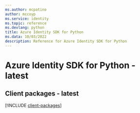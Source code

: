 ```yaml
---
ms.author: mcpatino
author: mccoyp
ms.service: identity
ms.topic: reference
ms.devlang: python
title: Azure Identity SDK for Python
ms.data: 10/03/2022
description: Reference for Azure Identity SDK for Python
---
```

# Azure Identity SDK for Python - latest

## Client packages - latest
[!INCLUDE [client-packages](identity-client-index.md)]